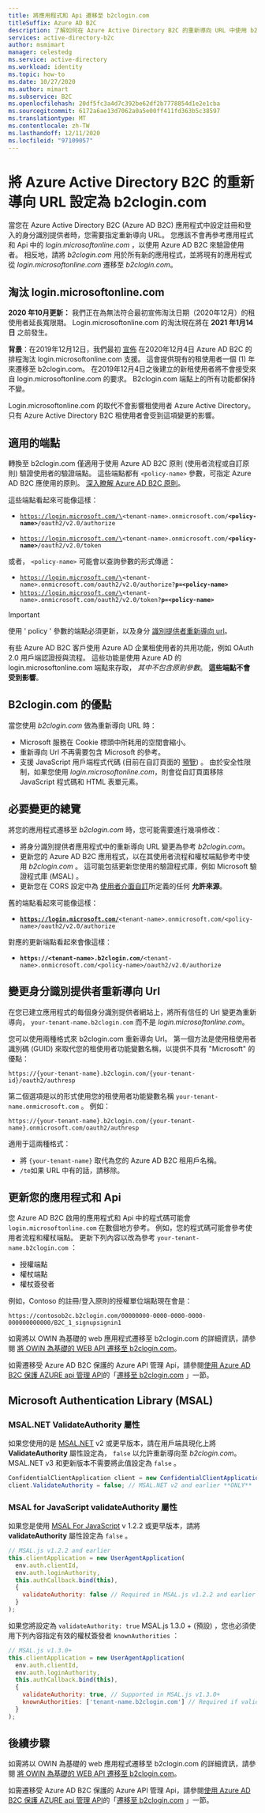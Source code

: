 ```yaml
---
title: 將應用程式和 Api 遷移至 b2clogin.com
titleSuffix: Azure AD B2C
description: 了解如何在 Azure Active Directory B2C 的重新導向 URL 中使用 b2clogin.com。
services: active-directory-b2c
author: msmimart
manager: celestedg
ms.service: active-directory
ms.workload: identity
ms.topic: how-to
ms.date: 10/27/2020
ms.author: mimart
ms.subservice: B2C
ms.openlocfilehash: 20df5fc3a4d7c392be62df2b7778854d1e2e1cba
ms.sourcegitcommit: 6172a6ae13d7062a0a5e00ff411fd363b5c38597
ms.translationtype: MT
ms.contentlocale: zh-TW
ms.lasthandoff: 12/11/2020
ms.locfileid: "97109057"
---
```

# <a name="set-redirect-urls-to-b2clogincom-for-azure-active-directory-b2c"></a>將 Azure Active Directory B2C 的重新導向 URL 設定為 b2clogin.com

當您在 Azure Active Directory B2C (Azure AD B2C) 應用程式中設定註冊和登入的身分識別提供者時，您需要指定重新導向 URL。 您應該不會再參考應用程式和 Api 中的 *login.microsoftonline.com* ，以使用 Azure AD B2C 來驗證使用者。 相反地，請將 *b2clogin.com* 用於所有新的應用程式，並將現有的應用程式從 *login.microsoftonline.com* 遷移至 *b2clogin.com*。

## <a name="deprecation-of-loginmicrosoftonlinecom"></a>淘汰 login.microsoftonline.com

**2020 年10月更新：** 我們正在為無法符合最初宣佈淘汰日期（2020年12月）的租使用者延長寬限期。 Login.microsoftonline.com 的淘汰現在將在 **2021 年1月14日** 之前發生。

**背景**：在2019年12月12日，我們最初 [宣佈](https://azure.microsoft.com/updates/b2c-deprecate-msol/) 在2020年12月4日 Azure AD B2C 的排程淘汰 login.microsoftonline.com 支援。 這會提供現有的租使用者一個 (1) 年來遷移至 b2clogin.com。 在2019年12月4日之後建立的新租使用者將不會接受來自 login.microsoftonline.com 的要求。 B2clogin.com 端點上的所有功能都保持不變。

Login.microsoftonline.com 的取代不會影響租使用者 Azure Active Directory。 只有 Azure Active Directory B2C 租使用者會受到這項變更的影響。

## <a name="what-endpoints-does-this-apply-to"></a>適用的端點
轉換至 b2clogin.com 僅適用于使用 Azure AD B2C 原則 (使用者流程或自訂原則) 驗證使用者的驗證端點。 這些端點都有 `<policy-name>` 參數，可指定 Azure AD B2C 應使用的原則。 [深入瞭解 Azure AD B2C 原則](technical-overview.md#identity-experiences-user-flows-or-custom-policies)。 

這些端點看起來可能像這樣：
- <code>https://login.microsoft.com/\<tenant-name\>.onmicrosoft.com/<b>\<policy-name\></b>/oauth2/v2.0/authorize</code>

- <code>https://login.microsoft.com/\<tenant-name\>.onmicrosoft.com/<b>\<policy-name\></b>/oauth2/v2.0/token</code>

或者， `<policy-name>` 可能會以查詢參數的形式傳遞：
- <code>https://login.microsoft.com/\<tenant-name\>.onmicrosoft.com/oauth2/v2.0/authorize?<b>p=\<policy-name\></b></code>
- <code>https://login.microsoft.com/\<tenant-name\>.onmicrosoft.com/oauth2/v2.0/token?<b>p=\<policy-name\></b></code>

> [!IMPORTANT]
> 使用 ' policy ' 參數的端點必須更新，以及身分 [識別提供者重新導向 url](#change-identity-provider-redirect-urls)。

有些 Azure AD B2C 客戶使用 Azure AD 企業租使用者的共用功能，例如 OAuth 2.0 用戶端認證授與流程。 這些功能是使用 Azure AD 的 login.microsoftonline.com 端點來存取， *其中不包含原則參數*。 __這些端點不會受到影響__。

## <a name="benefits-of-b2clogincom"></a>B2clogin.com 的優點

當您使用 *b2clogin.com* 做為重新導向 URL 時：

* Microsoft 服務在 Cookie 標頭中所耗用的空間會縮小。
* 重新導向 Url 不再需要包含 Microsoft 的參考。
* 支援 JavaScript 用戶端程式代碼 (目前在自訂頁面的 [預覽](javascript-and-page-layout.md)) 。 由於安全性限制，如果您使用 *login.microsoftonline.com*，則會從自訂頁面移除 JavaScript 程式碼和 HTML 表單元素。

## <a name="overview-of-required-changes"></a>必要變更的總覽

將您的應用程式遷移至 *b2clogin.com* 時，您可能需要進行幾項修改：

* 將身分識別提供者應用程式中的重新導向 URL 變更為參考 *b2clogin.com*。
* 更新您的 Azure AD B2C 應用程式，以在其使用者流程和權杖端點參考中使用 *b2clogin.com* 。 這可能包括更新您使用的驗證程式庫，例如 Microsoft 驗證程式庫 (MSAL) 。
* 更新您在 CORS 設定中為 [使用者介面自訂](customize-ui-with-html.md)所定義的任何 **允許來源**。

舊的端點看起來可能像這樣：
- <b><code>https://login.microsoft.com/</b>\<tenant-name\>.onmicrosoft.com/\<policy-name\>/oauth2/v2.0/authorize</code>

對應的更新端點看起來會像這樣：
- <code><b>https://\<tenant-name\>.b2clogin.com/</b>\<tenant-name\>.onmicrosoft.com/\<policy-name\>/oauth2/v2.0/authorize</code>


## <a name="change-identity-provider-redirect-urls"></a>變更身分識別提供者重新導向 Url

在您已建立應用程式的每個身分識別提供者網站上，將所有信任的 Url 變更為重新導向， `your-tenant-name.b2clogin.com` 而不是 *login.microsoftonline.com*。

您可以使用兩種格式來 b2clogin.com 重新導向 Url。 第一個方法是使用租使用者識別碼 (GUID) 來取代您的租使用者功能變數名稱，以提供不具有 "Microsoft" 的優點：

```
https://{your-tenant-name}.b2clogin.com/{your-tenant-id}/oauth2/authresp
```

第二個選項是以的形式使用您的租使用者功能變數名稱 `your-tenant-name.onmicrosoft.com` 。 例如：

```
https://{your-tenant-name}.b2clogin.com/{your-tenant-name}.onmicrosoft.com/oauth2/authresp
```

適用于這兩種格式：

* 將 `{your-tenant-name}` 取代為您的 Azure AD B2C 租用戶名稱。
* `/te`如果 URL 中有的話，請移除。

## <a name="update-your-applications-and-apis"></a>更新您的應用程式和 Api

您 Azure AD B2C 啟用的應用程式和 Api 中的程式碼可能會 `login.microsoftonline.com` 在數個地方參考。 例如，您的程式碼可能會參考使用者流程和權杖端點。 更新下列內容以改為參考 `your-tenant-name.b2clogin.com` ：

* 授權端點
* 權杖端點
* 權杖簽發者

例如，Contoso 的註冊/登入原則的授權單位端點現在會是：

```
https://contosob2c.b2clogin.com/00000000-0000-0000-0000-000000000000/B2C_1_signupsignin1
```

如需將以 OWIN 為基礎的 web 應用程式遷移至 b2clogin.com 的詳細資訊，請參閱 [將 OWIN 為基礎的 WEB API 遷移至 b2clogin.com](multiple-token-endpoints.md)。

如需遷移受 Azure AD B2C 保護的 Azure API 管理 Api，請參閱[使用 Azure AD B2C 保護 AZURE api 管理 API](secure-api-management.md)的「[遷移至 b2clogin.com](secure-api-management.md#migrate-to-b2clogincom) 」一節。

## <a name="microsoft-authentication-library-msal"></a>Microsoft Authentication Library (MSAL)

### <a name="msalnet-validateauthority-property"></a>MSAL.NET ValidateAuthority 屬性

如果您使用的是 [MSAL.NET][msal-dotnet] v2 或更早版本，請在用戶端具現化上將 **ValidateAuthority** 屬性設定為， `false` 以允許重新導向至 *b2clogin.com*。 MSAL.NET v3 和更新版本不需要將此值設定為 `false` 。

```csharp
ConfidentialClientApplication client = new ConfidentialClientApplication(...); // Can also be PublicClientApplication
client.ValidateAuthority = false; // MSAL.NET v2 and earlier **ONLY**
```

### <a name="msal-for-javascript-validateauthority-property"></a>MSAL for JavaScript validateAuthority 屬性

如果您是使用 [MSAL For JavaScript][msal-js] v 1.2.2 或更早版本，請將 **validateAuthority** 屬性設定為 `false` 。

```JavaScript
// MSAL.js v1.2.2 and earlier
this.clientApplication = new UserAgentApplication(
  env.auth.clientId,
  env.auth.loginAuthority,
  this.authCallback.bind(this),
  {
    validateAuthority: false // Required in MSAL.js v1.2.2 and earlier **ONLY**
  }
);
```

如果您將設定為 `validateAuthority: true` MSAL.js 1.3.0 + (預設) ，您也必須使用下列內容指定有效的權杖簽發者 `knownAuthorities` ：

```JavaScript
// MSAL.js v1.3.0+
this.clientApplication = new UserAgentApplication(
  env.auth.clientId,
  env.auth.loginAuthority,
  this.authCallback.bind(this),
  {
    validateAuthority: true, // Supported in MSAL.js v1.3.0+
    knownAuthorities: ['tenant-name.b2clogin.com'] // Required if validateAuthority: true
  }
);
```

## <a name="next-steps"></a>後續步驟

如需將以 OWIN 為基礎的 web 應用程式遷移至 b2clogin.com 的詳細資訊，請參閱 [將 OWIN 為基礎的 WEB API 遷移至 b2clogin.com](multiple-token-endpoints.md)。

如需遷移受 Azure AD B2C 保護的 Azure API 管理 Api，請參閱[使用 Azure AD B2C 保護 AZURE api 管理 API](secure-api-management.md)的「[遷移至 b2clogin.com](secure-api-management.md#migrate-to-b2clogincom) 」一節。

<!-- LINKS - External -->
[msal-dotnet]: https://github.com/AzureAD/microsoft-authentication-library-for-dotnet
[msal-dotnet-b2c]: https://github.com/AzureAD/microsoft-authentication-library-for-dotnet/wiki/AAD-B2C-specifics
[msal-js]: https://github.com/AzureAD/microsoft-authentication-library-for-js
[msal-js-b2c]: ../active-directory/develop/msal-b2c-overview.md
